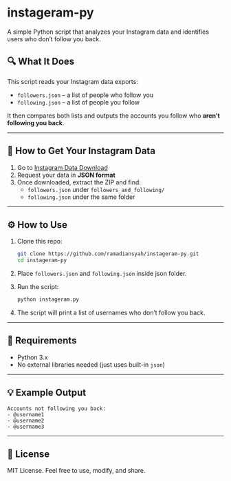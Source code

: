 # instageram-py

A simple Python script that analyzes your Instagram data and identifies users who don’t follow you back.

## 🔍 What It Does

This script reads your Instagram data exports:

- `followers.json` – a list of people who follow you
- `following.json` – a list of people you follow

It then compares both lists and outputs the accounts you follow who **aren’t following you back**.

---

## 📁 How to Get Your Instagram Data

1. Go to [Instagram Data Download](https://www.instagram.com/download/request/)
2. Request your data in **JSON format**
3. Once downloaded, extract the ZIP and find:
   - `followers.json` under `followers_and_following/`
   - `following.json` under the same folder

---

## ⚙️ How to Use

1. Clone this repo:

   ```bash
   git clone https://github.com/ramadiansyah/instageram-py.git
   cd instageram-py
   ```

2. Place `followers.json` and `following.json` inside json folder.

3. Run the script:

   ```bash
   python instageram.py
   ```

4. The script will print a list of usernames who don’t follow you back.

---

## 🐍 Requirements

- Python 3.x
- No external libraries needed (just uses built-in `json`)

---

## 💡 Example Output

```text
Accounts not following you back:
- @username1
- @username2
- @username3
```

---

## 📜 License

MIT License. Feel free to use, modify, and share.


